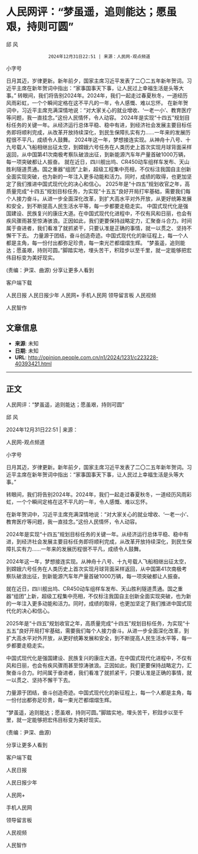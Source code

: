 # 人民网评：“梦虽遥，追则能达；愿虽艰，持则可圆”

邱 风


					2024年12月31日22:51 | 来源：人民网-观点频道


小字号





日月其迈，岁律更新。新年前夕，国家主席习近平发表了二〇二五年新年贺词。习近平主席在新年贺词中指出：“家事国事天下事，让人民过上幸福生活是头等大事。”
转眼间，我们将告别2024年。2024年，我们一起走过春夏秋冬，一道经历风雨彩虹，一个个瞬间定格在这不平凡的一年，令人感慨、难以忘怀。
在新年贺词中，习近平主席充满深情地说：“对大家关心的就业增收、‘一老一小’、教育医疗等问题，我一直挂念。”这份人民情怀，令人动容。
2024年是实现“十四五”规划目标任务的关键一年。从经济运行总体平稳、稳中有进，到经济社会发展主要目标任务即将顺利完成，从改革开放持续深化，到民生保障扎实有力……一年来的发展历程很不平凡，成绩令人鼓舞。
2024年这一年，梦想接连实现。从神舟十八号、十九号载人飞船相继出征太空，到嫦娥六号任务在人类历史上首次实现月球背面采样返回，从中国第41次南极考察队破浪出征，到新能源汽车年产量首破1000万辆，每一项突破都让人振奋。
就在近日，四川舰出坞、CR450动车组样车发布、天山胜利隧道贯通。国之重器“组团”上新，超级工程集中亮相，不仅标注我国自主创新全面实现突破，也为新的一年注入更多动能和活力。同时，成绩的取得，也更加坚定了我们推进中国式现代化的决心和信心。
2025年是“十四五”规划收官之年，高质量完成“十四五”规划目标任务，为实现“十五五”良好开局打牢基础，需要我们每个人接力奋斗。从进一步全面深化改革，到扩大高水平对外开放，从更好统筹发展和安全，到不断提高人民生活水平等，每一步都要走稳走实。
中国式现代化是强国建设、民族复兴的康庄大道。在中国式现代化进程中，不仅有风和日丽，也会有疾风骤雨甚至惊涛骇浪。正因如此，我们更要保持战略定力，汇聚奋斗合力。时间属于奋进者，我们看准了就抓紧干，只要认准是正确的事情，就一以贯之、坚持不懈干下去。
力量源于团结，奋斗创造奇迹。中国式现代化的新征程上，每一个人都是主角，每一份付出都弥足珍贵，每一束光芒都熠熠生辉。
“梦虽遥，追则能达；愿虽艰，持则可圆。”脚踏实地，埋头苦干，积跬步以至千里，就一定能够把宏伟目标变为美好现实。

(责编：尹深、曲源)
分享让更多人看到  


客户端下载

人民日报
人民日报少年
人民网+
手机人民网
领导留言板
人民视频

人民智作

## 文章信息

- **来源**: 未知
- **日期**: 未知
- **URL**: http://opinion.people.com.cn/n1/2024/1231/c223228-40393421.html

---

## 正文

人民网评：“梦虽遥，追则能达；愿虽艰，持则可圆”

邱 风

2024年12月31日22:51 | 来源：

人民网-观点频道

小字号

日月其迈，岁律更新。新年前夕，国家主席习近平发表了二〇二五年新年贺词。习近平主席在新年贺词中指出：“家事国事天下事，让人民过上幸福生活是头等大事。”

转眼间，我们将告别2024年。2024年，我们一起走过春夏秋冬，一道经历风雨彩虹，一个个瞬间定格在这不平凡的一年，令人感慨、难以忘怀。

在新年贺词中，习近平主席充满深情地说：“对大家关心的就业增收、‘一老一小’、教育医疗等问题，我一直挂念。”这份人民情怀，令人动容。

2024年是实现“十四五”规划目标任务的关键一年。从经济运行总体平稳、稳中有进，到经济社会发展主要目标任务即将顺利完成，从改革开放持续深化，到民生保障扎实有力……一年来的发展历程很不平凡，成绩令人鼓舞。

2024年这一年，梦想接连实现。从神舟十八号、十九号载人飞船相继出征太空，到嫦娥六号任务在人类历史上首次实现月球背面采样返回，从中国第41次南极考察队破浪出征，到新能源汽车年产量首破1000万辆，每一项突破都让人振奋。

就在近日，四川舰出坞、CR450动车组样车发布、天山胜利隧道贯通。国之重器“组团”上新，超级工程集中亮相，不仅标注我国自主创新全面实现突破，也为新的一年注入更多动能和活力。同时，成绩的取得，也更加坚定了我们推进中国式现代化的决心和信心。

2025年是“十四五”规划收官之年，高质量完成“十四五”规划目标任务，为实现“十五五”良好开局打牢基础，需要我们每个人接力奋斗。从进一步全面深化改革，到扩大高水平对外开放，从更好统筹发展和安全，到不断提高人民生活水平等，每一步都要走稳走实。

中国式现代化是强国建设、民族复兴的康庄大道。在中国式现代化进程中，不仅有风和日丽，也会有疾风骤雨甚至惊涛骇浪。正因如此，我们更要保持战略定力，汇聚奋斗合力。时间属于奋进者，我们看准了就抓紧干，只要认准是正确的事情，就一以贯之、坚持不懈干下去。

力量源于团结，奋斗创造奇迹。中国式现代化的新征程上，每一个人都是主角，每一份付出都弥足珍贵，每一束光芒都熠熠生辉。

“梦虽遥，追则能达；愿虽艰，持则可圆。”脚踏实地，埋头苦干，积跬步以至千里，就一定能够把宏伟目标变为美好现实。

(责编：尹深、曲源)

分享让更多人看到

客户端下载

人民日报

人民日报少年

人民网+

手机人民网

领导留言板

人民视频

人民智作

